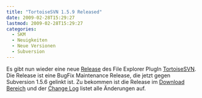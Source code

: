 ```yaml
---
title: "TortoiseSVN 1.5.9 Released"
date: 2009-02-28T15:29:27
lastmod: 2009-02-28T15:29:27
categories:
  - SKM
  - Neuigkeiten
  - Neue Versionen
  - Subversion
---
```

Es gibt nun wieder eine neue <a href="http://tortoisesvn.net/node/362">Release</a> des File Explorer PlugIn <a href="http://tortoisesvn.net">TortoiseSVN</a>. Die Release ist eine BugFix Maintenance Release, die jetzt gegen Subversion 1.5.6 gelinkt ist. Zu bekommen ist die Release im <a href="http://tortoisesvn.net/downloads">Download Bereich</a> und der <a href="http://sourceforge.net/project/shownotes.php?release_id=664557">Change Log</a> listet alle Änderungen auf.

